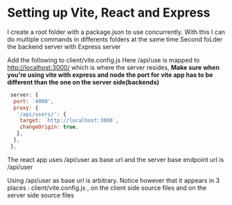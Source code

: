 # Setting up Vite, React and Express

I create a root folder with a package.json to use concurrently. With this I can do multiple commands in differents folders at the same time
Second foLder the backend server with Express server

Add the following to client/vite.config.js
Here /api/use is mapped to <http://localhost:3000/> which is where the server resides, **Make sure when you're using vite with express and node the port for vite app has to be different than the one on the server side(backends)**

```js
 server: {
  port: '4000',
  proxy: {
   '/api/users/': {
    target: `http://localhost:3000`,
    changeOrigin: true,
   },
  },
 },

```

The react app uses /api/user as base url and the server base endpoint url is /api/user

Using /api/user as base url is arbitrary. Notice however that it appears in 3 places : client/vite.config.js , on the client side source files and on the server side source files

